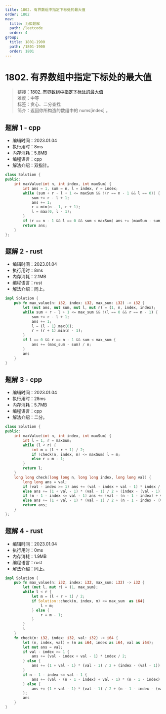```yaml
---
title: 1802. 有界数组中指定下标处的最大值
order: 1802
nav:
  title: 力扣题解
  path: /leetcode
  order: 4
group:
  title: 1801-1900
  path: /1801-1900
  order: 1801
---
```


# 1802. 有界数组中指定下标处的最大值

> 链接：[1802. 有界数组中指定下标处的最大值](https://leetcode.cn/problems/maximum-value-at-a-given-index-in-a-bounded-array/)  
> 难度：中等  
> 标签：贪心、二分查找  
> 简介：返回你所构造的数组中的 nums[index] 。

## 题解 1 - cpp

- 编辑时间：2023.01.04
- 执行用时：8ms
- 内存消耗：5.8MB
- 编程语言：cpp
- 解法介绍：双指针。

```cpp
class Solution {
public:
    int maxValue(int n, int index, int maxSum) {
        int ans = 1, sum = n, l = index, r = index;
        while (sum + r - l + 1 <= maxSum && !(r == n - 1 && l == 0)) {
            sum += r - l + 1;
            ans += 1;
            r = min(n - 1, r + 1);
            l = max(0, l - 1);
        }
        if (r == n - 1 && l == 0 && sum < maxSum) ans += (maxSum - sum) / n;
        return ans;
    }
};
```

## 题解 2 - rust

- 编辑时间：2023.01.04
- 执行用时：8ms
- 内存消耗：2.1MB
- 编程语言：rust
- 解法介绍：同上。

```rust
impl Solution {
    pub fn max_value(n: i32, index: i32, max_sum: i32) -> i32 {
        let (mut ans, mut sum, mut l, mut r) = (1, n, index, index);
        while sum + r - l + 1 <= max_sum && !(l == 0 && r == n - 1) {
            sum += r - l + 1;
            ans += 1;
            l = (l - 1).max(0);
            r = (r + 1).min(n - 1);
        }
        if l == 0 && r == n - 1 && sum < max_sum {
            ans += (max_sum - sum) / n;
        }
        ans
    }
}
```

## 题解 3 - cpp

- 编辑时间：2023.01.04
- 执行用时：28ms
- 内存消耗：5.7MB
- 编程语言：cpp
- 解法介绍：二分。

```cpp
class Solution {
public:
    int maxValue(int n, int index, int maxSum) {
        int l = 1, r = maxSum;
        while (l < r) {
            int m = (l + r + 1) / 2;
            if (check(n, index, m) <= maxSum) l = m;
            else r = m - 1;
        }
        return l;
    }
    long long check(long long n, long long index, long long val) {
        long long ans = val;
        if (val - index >= 1) ans += (val - index + val - 1) * index / 2;
        else ans += (1 + val - 1) * (val - 1) / 2 + (index - (val - 1));
        if (n - 1 - index <= val - 1) ans += (val - (n - 1 - index) + val - 1) * (n - 1 - index) / 2;
        else ans += (1 + val - 1) * (val - 1) / 2 + (n - 1 - index - (val - 1));
        return ans;
    }
};
```

## 题解 4 - rust

- 编辑时间：2023.01.04
- 执行用时：0ms
- 内存消耗：1.9MB
- 编程语言：rust
- 解法介绍：同上。

```rust
impl Solution {
    pub fn max_value(n: i32, index: i32, max_sum: i32) -> i32 {
        let (mut l, mut r) = (1, max_sum);
        while l < r {
            let m = (l + r + 1) / 2;
            if Solution::check(n, index, m) <= max_sum  as i64{
                l = m;
            } else {
                r = m - 1;
            }
        }
        l
    }
    fn check(n: i32, index: i32, val: i32) -> i64 {
        let (n, index, val) = (n as i64, index as i64, val as i64);
        let mut ans = val;
        if val - index >= 1 {
            ans += (val - index + val - 1) * index / 2;
        } else {
            ans += (1 + val - 1) * (val - 1) / 2 + (index - (val - 1));
        }
        if n - 1 - index <= val - 1 {
            ans += (val - (n - 1 - index) + val - 1) * (n - 1 - index) / 2;
        } else {
            ans += (1 + val - 1) * (val - 1) / 2 + (n - 1 - index - (val - 1));
        };
        ans
    }
}
```
